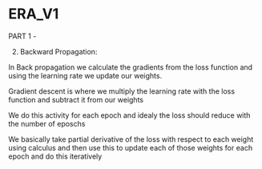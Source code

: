 # ERA_V1


PART 1 - 


2. Backward Propagation:

In Back propagation we calculate the gradients from the loss function and using the learning rate we update our weights.

Gradient descent is where we multiply the learning rate with the loss function and subtract it from our weights

We do this activity for each epoch and idealy the loss should reduce with the number of eposchs 

We basically take partial derivative of the loss with respect to each weight using calculus and then use this to update each of those weights for each epoch and do this iteratively
